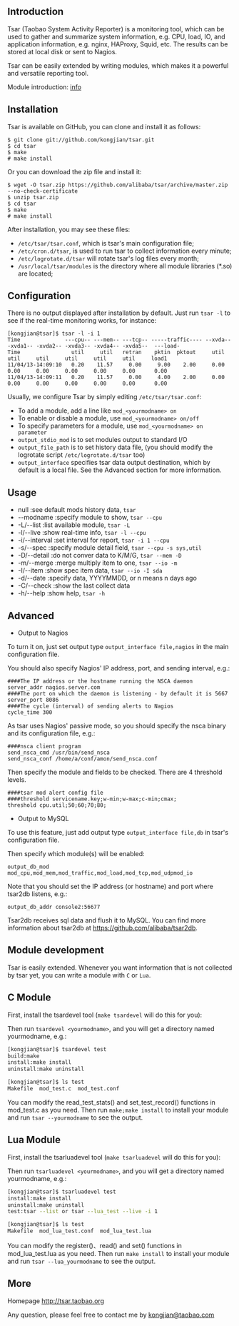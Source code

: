 Introduction
------------
Tsar (Taobao System Activity Reporter) is a monitoring tool, which can be used to gather and summarize system information, e.g. CPU, load, IO, and application information, e.g. nginx, HAProxy, Squid, etc. The results can be stored at local disk or sent to Nagios.

Tsar can be easily extended by writing modules, which makes it a powerful and versatile reporting tool.

Module introduction: [info](https://github.com/alibaba/tsar/blob/master/info.md)

Installation
-------------
Tsar is available on GitHub, you can clone and install it as follows:

    $ git clone git://github.com/kongjian/tsar.git
    $ cd tsar
    $ make
    # make install

Or you can download the zip file and install it:

    $ wget -O tsar.zip https://github.com/alibaba/tsar/archive/master.zip --no-check-certificate
    $ unzip tsar.zip
    $ cd tsar
    $ make
    # make install

After installation, you may see these files:

* `/etc/tsar/tsar.conf`, which is tsar's main configuration file;
* `/etc/cron.d/tsar`, is used to run tsar to collect information every minute;
* `/etc/logrotate.d/tsar` will rotate tsar's log files every month;
* `/usr/local/tsar/modules` is the directory where all module libraries (*.so) are located;

Configuration
-------------
There is no output displayed after installation by default. Just run `tsar -l` to see if the real-time monitoring works, for instance:

    [kongjian@tsar]$ tsar -l -i 1
    Time              ---cpu-- ---mem-- ---tcp-- -----traffic---- --xvda-- -xvda1-- -xvda2-- -xvda3-- -xvda4-- -xvda5--  ---load-
    Time                util     util   retran    pktin  pktout     util     util     util     util     util     util     load1
    11/04/13-14:09:10   0.20    11.57     0.00     9.00    2.00     0.00     0.00     0.00     0.00     0.00     0.00      0.00
    11/04/13-14:09:11   0.20    11.57     0.00     4.00    2.00     0.00     0.00     0.00     0.00     0.00     0.00      0.00

Usually, we configure Tsar by simply editing `/etc/tsar/tsar.conf`:

* To add a module, add a line like `mod_<yourmodname> on`
* To enable or disable a module, use `mod_<yourmodname> on/off`
* To specify parameters for a module, use `mod_<yourmodname> on parameter`
* `output_stdio_mod` is to set modules output to standard I/O
* `output_file_path` is to set history data file, (you should modify the logrotate script `/etc/logrotate.d/tsar` too)
* `output_interface` specifies tsar data output destination, which by default is a local file. See the Advanced section for more information.

Usage
------
* null          :see default mods history data, `tsar`
* --modname     :specify module to show, `tsar --cpu`
* -L/--list     :list available module, `tsar -L`
* -l/--live     :show real-time info, `tsar -l --cpu`
* -i/--interval :set interval for report, `tsar -i 1 --cpu`
* -s/--spec     :specify module detail field, `tsar --cpu -s sys,util`
* -D/--detail   :do not conver data to K/M/G, `tsar --mem -D`
* -m/--merge    :merge multiply item to one, `tsar --io -m`
* -I/--item     :show spec item data, `tsar --io -I sda`
* -d/--date     :specify data, YYYYMMDD, or n means n days ago
* -C/--check    :show the last collect data
* -h/--help     :show help, `tsar -h`

Advanced
--------
* Output to Nagios

To turn it on, just set output type `output_interface file,nagios` in the main configuration file.

You should also specify Nagios' IP address, port, and sending interval, e.g.:

    ####The IP address or the hostname running the NSCA daemon
    server_addr nagios.server.com
    ####The port on which the daemon is listening - by default it is 5667
    server_port 8086
    ####The cycle (interval) of sending alerts to Nagios
    cycle_time 300

As tsar uses Nagios' passive mode, so you should specify the nsca binary and its configuration file, e.g.:

    ####nsca client program
    send_nsca_cmd /usr/bin/send_nsca
    send_nsca_conf /home/a/conf/amon/send_nsca.conf

Then specify the module and fields to be checked. There are 4 threshold levels.

    ####tsar mod alert config file
    ####threshold servicename.key;w-min;w-max;c-min;cmax;
    threshold cpu.util;50;60;70;80;

* Output to MySQL

To use this feature, just add output type `output_interface file,db` in tsar's configuration file.

Then specify which module(s) will be enabled:

    output_db_mod mod_cpu,mod_mem,mod_traffic,mod_load,mod_tcp,mod_udpmod_io

Note that you should set the IP address (or hostname) and port where tsar2db listens, e.g.:

    output_db_addr console2:56677

Tsar2db receives sql data and flush it to MySQL. You can find more information about tsar2db at https://github.com/alibaba/tsar2db.


Module development
------------------
Tsar is easily extended. Whenever you want information that is not collected by tsar yet, you can write a module with `C` or `Lua`.

C Module
--------
First, install the tsardevel tool (`make tsardevel` will do this for you):

Then run `tsardevel <yourmodname>`, and you will get a directory named yourmodname, e.g.:

````bash
[kongjian@tsar]$ tsardevel test
build:make
install:make install
uninstall:make uninstall

[kongjian@tsar]$ ls test
Makefile  mod_test.c  mod_test.conf
````

You can modify the read_test_stats() and set_test_record() functions in mod_test.c as you need.
Then run `make;make install` to install your module and run `tsar --yourmodname` to see the output.

Lua Module
----------
First, install the tsarluadevel tool (`make tsarluadevel` will do this for you):

Then run `tsarluadevel <yourmodname>`, and you will get a directory named yourmodname, e.g.:

````bash
[kongjian@tsar]$ tsarluadevel test
install:make install
uninstall:make uninstall
test:tsar --list or tsar --lua_test --live -i 1

[kongjian@tsar]$ ls test
Makefile  mod_lua_test.conf  mod_lua_test.lua
````

You can modify the register()、read() and set() functions in mod_lua_test.lua as you need.
Then run `make install` to install your module and run `tsar --lua_yourmodname` to see the output.

More
----
Homepage http://tsar.taobao.org

Any question, please feel free to contact me by kongjian@taobao.com
